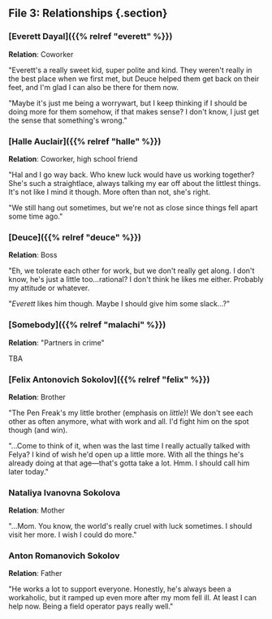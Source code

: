 ## File 3: Relationships {.section}

### [Everett Dayal]({{% relref "everett" %}})

**Relation**: Coworker

"Everett's a really sweet kid, super polite and kind. They weren't really in the best place
when we first met, but Deuce helped them get back on their feet, and I'm glad I can also
be there for them now.

"Maybe it's just me being a worrywart, but I keep thinking if I should be doing more for
them somehow, if that makes sense? I don't know, I just get the sense that something's wrong."

### [Halle Auclair]({{% relref "halle" %}})

**Relation**: Coworker, high school friend

"Hal and I go way back. Who knew luck would have us working together?
She's such a straightlace, always talking my ear off about the littlest things. It's not like
I mind it though. More often than not, she's right.

"We still hang out sometimes, but we're not as close since things fell apart some time ago."

### [Deuce]({{% relref "deuce" %}})

**Relation**: Boss

"Eh, we tolerate each other for work, but we don't really get along. I don't know, he's just
a little too...rational? I don't think he likes me either. Probably my attitude or whatever.

"*Everett* likes him though. Maybe I should give him some slack...?"

### [Somebody]({{% relref "malachi" %}})

**Relation**: "Partners in crime"

TBA

### [Felix Antonovich Sokolov]({{% relref "felix" %}})

**Relation**: Brother

"The Pen Freak's my little brother (emphasis on *little*)! We don't see each other as often anymore,
what with work and all. I'd fight him on the spot though (and win).

"...Come to think of it, when was the last time I really actually talked with Felya? I kind of
wish he'd open up a little more. With all the things he's already doing at that age—that's
gotta take a lot. Hmm. I should call him later today."

### Nataliya Ivanovna Sokolova

**Relation**: Mother

"...Mom. You know, the world's really cruel with luck sometimes. I should visit her more.
I wish I could do more."

### Anton Romanovich Sokolov

**Relation**: Father

"He works a lot to support everyone. Honestly, he's always been a workaholic, but it
ramped up even more after my mom fell ill. At least I can help now. Being a field operator
pays really well."
